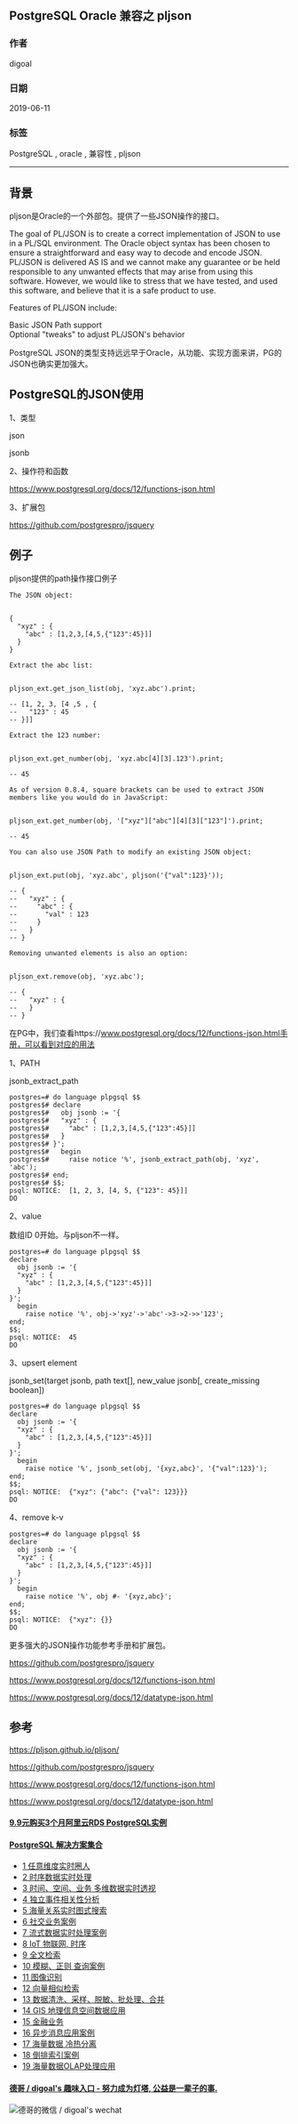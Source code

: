 ## PostgreSQL Oracle 兼容之 pljson     
          
### 作者                                                                                                                                                                                
digoal                                                                                                                                                                                
                                                                                                                                                                                
### 日期                                                                                                                                                                                
2019-06-11                                                                                                                                                                                
                                                                                                                                                                                
### 标签                                                                                                                                                                              
PostgreSQL , oracle , 兼容性 , pljson          
                                                                                             
----                                                                                                                                                                        
                                                                                                                                                                          
## 背景             
pljson是Oracle的一个外部包。提供了一些JSON操作的接口。    
    
The goal of PL/JSON is to create a correct implementation of JSON to use in a PL/SQL environment. The Oracle object syntax has been chosen to ensure a straightforward and easy way to decode and encode JSON. PL/JSON is delivered AS IS and we cannot make any guarantee or be held responsible to any unwanted effects that may arise from using this software. However, we would like to stress that we have tested, and used this software, and believe that it is a safe product to use.    
    
Features of PL/JSON include:    
    
Basic JSON Path support    
Optional "tweaks" to adjust PL/JSON's behavior    
    
PostgreSQL JSON的类型支持远远早于Oracle，从功能、实现方面来讲，PG的JSON也确实更加强大。    
    
## PostgreSQL的JSON使用    
1、类型    
    
json    
    
jsonb    
    
2、操作符和函数    
    
https://www.postgresql.org/docs/12/functions-json.html    
    
3、扩展包    
    
https://github.com/postgrespro/jsquery    
    
## 例子    
    
pljson提供的path操作接口例子    
    
```    
The JSON object:    
    
    
{    
  "xyz" : {    
    "abc" : [1,2,3,[4,5,{"123":45}]]    
  }    
}    
    
Extract the abc list:    
    
    
pljson_ext.get_json_list(obj, 'xyz.abc').print;    
    
-- [1, 2, 3, [4 ,5 , {    
--   "123" : 45    
-- }]]    
    
Extract the 123 number:    
    
    
pljson_ext.get_number(obj, 'xyz.abc[4][3].123').print;    
    
-- 45    
    
As of version 0.8.4, square brackets can be used to extract JSON members like you would do in JavaScript:    
    
    
pljson_ext.get_number(obj, '["xyz"]["abc"][4][3]["123"]').print;    
    
-- 45    
    
You can also use JSON Path to modify an existing JSON object:    
    
    
pljson_ext.put(obj, 'xyz.abc', pljson('{"val":123}'));    
    
-- {    
--   "xyz" : {    
--     "abc" : {    
--       "val" : 123    
--     }    
--   }    
-- }    
    
Removing unwanted elements is also an option:    
    
    
pljson_ext.remove(obj, 'xyz.abc');    
    
-- {    
--   "xyz" : {    
--   }    
-- }    
```    
    
在PG中，我们查看https://www.postgresql.org/docs/12/functions-json.html手册，可以看到对应的用法    
    
    
1、PATH    
    
jsonb_extract_path    
    
```    
postgres=# do language plpgsql $$    
postgres$# declare    
postgres$#   obj jsonb := '{    
postgres$#   "xyz" : {    
postgres$#     "abc" : [1,2,3,[4,5,{"123":45}]]    
postgres$#   }    
postgres$# }';    
postgres$#   begin    
postgres$#     raise notice '%', jsonb_extract_path(obj, 'xyz', 'abc');    
postgres$# end;    
postgres$# $$;    
psql: NOTICE:  [1, 2, 3, [4, 5, {"123": 45}]]    
DO    
```    
    
2、value    
    
数组ID 0开始。与pljson不一样。    
    
```    
postgres=# do language plpgsql $$    
declare    
  obj jsonb := '{    
  "xyz" : {    
    "abc" : [1,2,3,[4,5,{"123":45}]]    
  }    
}';    
  begin    
    raise notice '%', obj->'xyz'->'abc'->3->2->>'123';    
end;    
$$;    
psql: NOTICE:  45    
DO    
```    
    
3、upsert element    
    
jsonb_set(target jsonb, path text[], new_value jsonb[, create_missing boolean])    
    
```    
postgres=# do language plpgsql $$    
declare    
  obj jsonb := '{    
  "xyz" : {    
    "abc" : [1,2,3,[4,5,{"123":45}]]    
  }    
}';    
  begin    
    raise notice '%', jsonb_set(obj, '{xyz,abc}', '{"val":123}');                                         
end;    
$$;    
psql: NOTICE:  {"xyz": {"abc": {"val": 123}}}    
DO    
```    
    
4、remove k-v    
    
```    
postgres=# do language plpgsql $$    
declare    
  obj jsonb := '{    
  "xyz" : {    
    "abc" : [1,2,3,[4,5,{"123":45}]]    
  }    
}';    
  begin    
    raise notice '%', obj #- '{xyz,abc}';                            
end;    
$$;    
psql: NOTICE:  {"xyz": {}}    
DO    
```    
    
更多强大的JSON操作功能参考手册和扩展包。    
    
    
https://github.com/postgrespro/jsquery    
    
https://www.postgresql.org/docs/12/functions-json.html    
    
https://www.postgresql.org/docs/12/datatype-json.html    
    
## 参考    
https://pljson.github.io/pljson/    
    
https://github.com/postgrespro/jsquery    
    
https://www.postgresql.org/docs/12/functions-json.html    
    
https://www.postgresql.org/docs/12/datatype-json.html    
    
   
  
  
  
  
  
  
  
  
  
  
  
  
  
  
  
  
  
  
  
  
  
  
  
  
  
  
  
  
  
  
  
  
  
  
  
  
  
  
  
  
  
  
  
  
  
  
  
  
  
  
  
#### [9.9元购买3个月阿里云RDS PostgreSQL实例](https://www.aliyun.com/database/postgresqlactivity "57258f76c37864c6e6d23383d05714ea")
  
  
#### [PostgreSQL 解决方案集合](https://yq.aliyun.com/topic/118 "40cff096e9ed7122c512b35d8561d9c8")
- [1 任意维度实时圈人](https://yq.aliyun.com/topic/118 "40cff096e9ed7122c512b35d8561d9c8")
- [2 时序数据实时处理](https://yq.aliyun.com/topic/118 "40cff096e9ed7122c512b35d8561d9c8")
- [3 时间、空间、业务 多维数据实时透视](https://yq.aliyun.com/topic/118 "40cff096e9ed7122c512b35d8561d9c8")
- [4 独立事件相关性分析](https://yq.aliyun.com/topic/118 "40cff096e9ed7122c512b35d8561d9c8")
- [5 海量关系实时图式搜索](https://yq.aliyun.com/topic/118 "40cff096e9ed7122c512b35d8561d9c8")
- [6 社交业务案例](https://yq.aliyun.com/topic/118 "40cff096e9ed7122c512b35d8561d9c8")
- [7 流式数据实时处理案例](https://yq.aliyun.com/topic/118 "40cff096e9ed7122c512b35d8561d9c8")
- [8 IoT 物联网, 时序](https://yq.aliyun.com/topic/118 "40cff096e9ed7122c512b35d8561d9c8")
- [9 全文检索](https://yq.aliyun.com/topic/118 "40cff096e9ed7122c512b35d8561d9c8")
- [10 模糊、正则 查询案例](https://yq.aliyun.com/topic/118 "40cff096e9ed7122c512b35d8561d9c8")
- [11 图像识别](https://yq.aliyun.com/topic/118 "40cff096e9ed7122c512b35d8561d9c8")
- [12 向量相似检索](https://yq.aliyun.com/topic/118 "40cff096e9ed7122c512b35d8561d9c8")
- [13 数据清洗、采样、脱敏、批处理、合并](https://yq.aliyun.com/topic/118 "40cff096e9ed7122c512b35d8561d9c8")
- [14 GIS 地理信息空间数据应用](https://yq.aliyun.com/topic/118 "40cff096e9ed7122c512b35d8561d9c8")
- [15 金融业务](https://yq.aliyun.com/topic/118 "40cff096e9ed7122c512b35d8561d9c8")
- [16 异步消息应用案例](https://yq.aliyun.com/topic/118 "40cff096e9ed7122c512b35d8561d9c8")
- [17 海量数据 冷热分离](https://yq.aliyun.com/topic/118 "40cff096e9ed7122c512b35d8561d9c8")
- [18 倒排索引案例](https://yq.aliyun.com/topic/118 "40cff096e9ed7122c512b35d8561d9c8")
- [19 海量数据OLAP处理应用](https://yq.aliyun.com/topic/118 "40cff096e9ed7122c512b35d8561d9c8")
  
  
#### [德哥 / digoal's 趣味入口 - 努力成为灯塔, 公益是一辈子的事.](https://github.com/digoal/blog/blob/master/README.md "22709685feb7cab07d30f30387f0a9ae")
  
  
![德哥的微信 / digoal's wechat](../pic/digoal_weixin.jpg "f7ad92eeba24523fd47a6e1a0e691b59")
  
